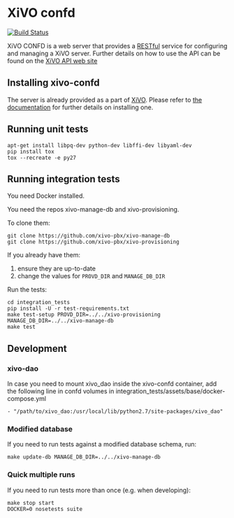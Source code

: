 XiVO confd
==========

[![Build Status](https://travis-ci.org/xivo-pbx/xivo-confd.png?branch=master)](https://travis-ci.org/xivo-pbx/xivo-confd)

XiVO CONFD is a web server that provides a [RESTful](http://en.wikipedia.org/wiki/Representational_state_transfer)
service for configuring and managing a XiVO server. Further details on how to use the API can be found on
the [XiVO API web site](http://api.xivo.io)


Installing xivo-confd
---------------------

The server is already provided as a part of [XiVO](http://documentation.xivo.io).
Please refer to [the documentation](ttp://documentation.xivo.io/production/installation/installsystem.html) for
further details on installing one.


Running unit tests
------------------

```
apt-get install libpq-dev python-dev libffi-dev libyaml-dev
pip install tox
tox --recreate -e py27
```

Running integration tests
-------------------------

You need Docker installed.

You need the repos xivo-manage-db and xivo-provisioning.

To clone them:

```
git clone https://github.com/xivo-pbx/xivo-manage-db
git clone https://github.com/xivo-pbx/xivo-provisioning
```

If you already have them:

1. ensure they are up-to-date
2. change the values for ``PROVD_DIR`` and ``MANAGE_DB_DIR``

Run the tests:

```
cd integration_tests
pip install -U -r test-requirements.txt
make test-setup PROVD_DIR=../../xivo-provisioning MANAGE_DB_DIR=../../xivo-manage-db
make test
```


Development
-----------

### xivo-dao

In case you need to mount xivo_dao inside the xivo-confd container, add the
following line in confd volumes in
integration_tests/assets/base/docker-compose.yml

```
- "/path/to/xivo_dao:/usr/local/lib/python2.7/site-packages/xivo_dao"
```

### Modified database

If you need to run tests against a modified database schema, run:

```
make update-db MANAGE_DB_DIR=../../xivo-manage-db
```

### Quick multiple runs

If you need to run tests more than once (e.g. when developing):

```
make stop start
DOCKER=0 nosetests suite
```
